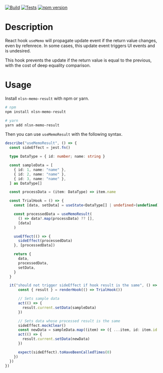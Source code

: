 [![Build](https://github.com/gitnlsn/nlsn-memo-result/actions/workflows/build.yml/badge.svg)](https://github.com/gitnlsn/nlsn-memo-result/actions/workflows/build.yml)
[![Tests](https://github.com/gitnlsn/nlsn-memo-result/actions/workflows/tests.yml/badge.svg)](https://github.com/gitnlsn/nlsn-memo-result/actions/workflows/tests.yml)
[![npm version](https://badge.fury.io/js/nlsn-memo-result.svg)](https://badge.fury.io/js/nlsn-memo-result)

# Description

React hook `useMemo` will propagate update event if the return value changes, even by refenrece. In some cases, this update event triggers UI events and is undesired.

This hook prevents the update if the return value is equal to the previous, with the cost of deep equality comparison.

# Usage

Install `nlsn-memo-result` with npm or yarn.

```bash
# npm
npm install nlsn-memo-result

# yarn
yarn add nlsn-memo-result
```

Then you can use `useMemoResult` with the following syntax.

```ts
describe("useMemoResult", () => {
  const sideEffect = jest.fn()

  type DataType = { id: number; name: string }

  const sampleData = [
    { id: 1, name: "name" },
    { id: 2, name: "name" },
    { id: 3, name: "name" },
  ] as DataType[]

  const processData = (item: DataType) => item.name

  const TrialHook = () => {
    const [data, setData] = useState<DataType[] | undefined>(undefined)

    const processedData = useMemoResult(
      () => data?.map(processData) ?? [],
      [data]
    )

    useEffect(() => {
      sideEffect(processedData)
    }, [processedData])

    return {
      data,
      processedData,
      setData,
    }
  }

  it("should not trigger sideEffect if hook result is the same", () => {
      const { result } = renderHook(() => TrialHook())

      // Sets sample data
      act(() => {
        result.current.setData(sampleData)
      })

      // Sets data whose processed result is the same
      sideEffect.mockClear()
      const newData = sampleData.map((item) => ({ ...item, id: item.id + 10 }))
      act(() => {
        result.current.setData(newData)
      })

      expect(sideEffect).toHaveBeenCalledTimes(0)
    })
  })
})
```
